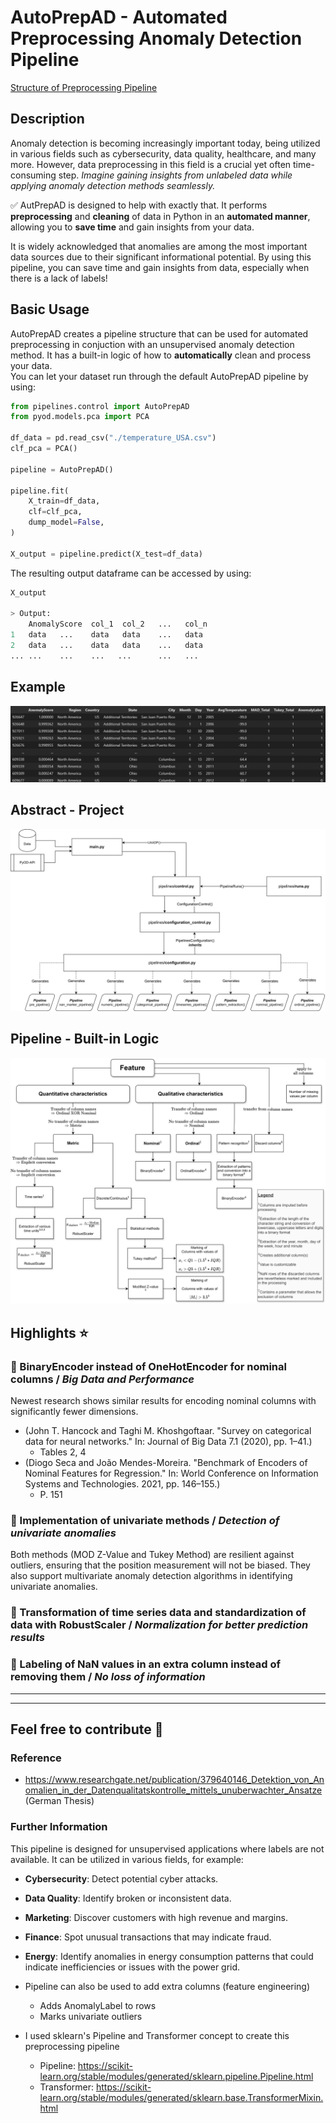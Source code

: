 # AutoPrepAD - Automated Preprocessing Anomaly Detection Pipeline
<a href="https://html-preview.github.io/?url=https://github.com/JAdelhelm/Automated-Anomaly-Detection-Preprocessing-Pipeline/blob/main/visualization/PipelineDQ.html" target="_blank">Structure of Preprocessing Pipeline</a>

## Description
Anomaly detection is becoming increasingly important today, being utilized in various fields such as cybersecurity, data quality, healthcare, and many more. However, data preprocessing in this field is a crucial yet often time-consuming step. *Imagine gaining insights from unlabeled data while applying anomaly detection methods seamlessly.*

✅ AutPrepAD is designed to help with exactly that. It performs **preprocessing** and **cleaning** of data in Python in an **automated manner**, allowing you to **save time** and gain insights from your data.

It is widely acknowledged that anomalies are among the most important data sources due to their significant informational potential. By using this pipeline, you can save time and gain insights from data, especially when there is a lack of labels!


## Basic Usage

AutoPrepAD creates a pipeline structure that can be used for automated preprocessing in conjuction with an unsupervised anomaly detection method. It has a built-in logic of how to **automatically** clean and process your data.  
You can let your dataset run through the default AutoPrepAD pipeline by using:


````python
from pipelines.control import AutoPrepAD
from pyod.models.pca import PCA

df_data = pd.read_csv("./temperature_USA.csv")
clf_pca = PCA()

pipeline = AutoPrepAD()

pipeline.fit(
    X_train=df_data,
    clf=clf_pca,
    dump_model=False,
)

X_output = pipeline.predict(X_test=df_data)
````

The resulting output dataframe can be accessed by using:

````python
X_output

> Output:
    AnomalyScore  col_1  col_2   ...   col_n
1   data   ...    data   data    ...   data
2   data   ...    data   data    ...   data
... ...    ...    ...   ...      ...   ...
````

## Example
![Dataframe output - Example](./images/example_output.png)

## Abstract - Project
![Abstract view of the project](./images/project.png)

## Pipeline - Built-in Logic
![Logic of Pipeline](./images/decision_rules.png)

## Highlights ⭐

### 📌 BinaryEncoder instead of OneHotEncoder for nominal columns / *Big Data and Performance*
   Newest research shows similar results for encoding nominal columns with significantly fewer dimensions.
   - (John T. Hancock and Taghi M. Khoshgoftaar. "Survey on categorical data for neural networks." In: Journal of Big Data 7.1 (2020), pp. 1–41.)
       - Tables 2, 4
   - (Diogo Seca and João Mendes-Moreira. "Benchmark of Encoders of Nominal Features for Regression." In: World Conference on Information Systems and Technologies. 2021, pp. 146–155.)
       - P. 151


### 📌 Implementation of univariate methods / *Detection of univariate anomalies*
   Both methods (MOD Z-Value and Tukey Method) are resilient against outliers, ensuring that the position measurement will not be biased. They also support multivariate anomaly detection algorithms in identifying univariate anomalies.

### 📌 Transformation of time series data and standardization of data with RobustScaler / *Normalization for better prediction results*

### 📌 Labeling of NaN values in an extra column instead of removing them / *No loss of information*


---





---

## Feel free to contribute 🙂

### Reference
- https://www.researchgate.net/publication/379640146_Detektion_von_Anomalien_in_der_Datenqualitatskontrolle_mittels_unuberwachter_Ansatze (German Thesis)

### Further Information

This pipeline is designed for unsupervised applications where labels are not available. It can be utilized in various fields, for example:

- **Cybersecurity**: Detect potential cyber attacks.
- **Data Quality**: Identify broken or inconsistent data.
- **Marketing**: Discover customers with high revenue and margins.
- **Finance**: Spot unusual transactions that may indicate fraud.
- **Energy**: Identify anomalies in energy consumption patterns that could indicate inefficiencies or issues with the power grid.

- Pipeline can also be used to add extra columns (feature engineering)
    - Adds AnomalyLabel to rows
    - Marks univariate outliers
- I used sklearn's Pipeline and Transformer concept to create this preprocessing pipeline
    - Pipeline: https://scikit-learn.org/stable/modules/generated/sklearn.pipeline.Pipeline.html
    - Transformer: https://scikit-learn.org/stable/modules/generated/sklearn.base.TransformerMixin.html

